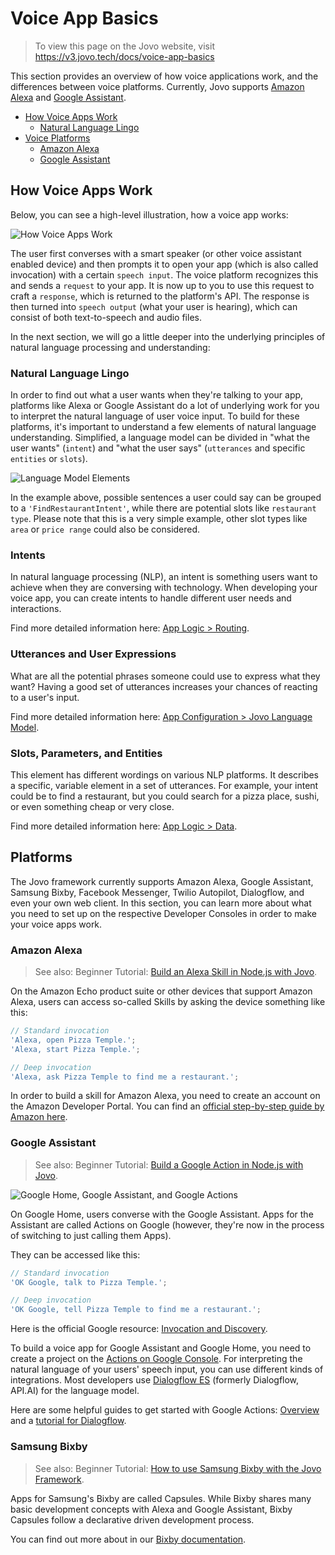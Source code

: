 # Voice App Basics

> To view this page on the Jovo website, visit https://v3.jovo.tech/docs/voice-app-basics

This section provides an overview of how voice applications work, and the differences between voice platforms. Currently, Jovo supports [Amazon Alexa](#amazon-alexa) and [Google Assistant](#google-assistant).

- [How Voice Apps Work](#how-voice-apps-work)
  - [Natural Language Lingo](#natural-language-lingo)
- [Voice Platforms](#voice-platforms)
  - [Amazon Alexa](#amazon-alexa)
  - [Google Assistant](#google-assistant)

## How Voice Apps Work

Below, you can see a high-level illustration, how a voice app works:

![How Voice Apps Work](../img/voice-app-process.jpg)

The user first converses with a smart speaker (or other voice assistant enabled device) and then prompts it to open your app (which is also called invocation) with a certain `speech input`. The voice platform recognizes this and sends a `request` to your app. It is now up to you to use this request to craft a `response`, which is returned to the platform's API. The response is then turned into `speech output` (what your user is hearing), which can consist of both text-to-speech and audio files.

In the next section, we will go a little deeper into the underlying principles of natural language processing and understanding:

### Natural Language Lingo

In order to find out what a user wants when they're talking to your app, platforms like Alexa or Google Assistant do a lot of underlying work for you to interpret the natural language of user voice input. To build for these platforms, it's important to understand a few elements of natural language understanding. Simplified, a language model can be divided in "what the user wants" (`intent`) and "what the user says" (`utterances` and specific `entities` or `slots`).

![Language Model Elements](../img/voice-intents-utterances-entities.jpg)

In the example above, possible sentences a user could say can be grouped to a `'FindRestaurantIntent'`, while there are potential slots like `restaurant type`. Please note that this is a very simple example, other slot types like `area` or `price range` could also be considered.

### Intents

In natural language processing (NLP), an intent is something users want to achieve when they are conversing with technology. When developing your voice app, you can create intents to handle different user needs and interactions.

Find more detailed information here: [App Logic > Routing](../04_app-logic/01_routing './routing').

### Utterances and User Expressions

What are all the potential phrases someone could use to express what they want? Having a good set of utterances increases your chances of reacting to a user's input.

Find more detailed information here: [App Configuration > Jovo Language Model](../03_app-configuration/01_models './model').

### Slots, Parameters, and Entities

This element has different wordings on various NLP platforms. It describes a specific, variable element in a set of utterances. For example, your intent could be to find a restaurant, but you could search for a pizza place, sushi, or even something cheap or very close.

Find more detailed information here: [App Logic > Data](../04_app-logic/02_data './data').

## Platforms

The Jovo framework currently supports Amazon Alexa, Google Assistant, Samsung Bixby, Facebook Messenger, Twilio Autopilot, Dialogflow, and even your own web client. In this section, you can learn more about what you need to set up on the respective Developer Consoles in order to make your voice apps work.

### Amazon Alexa

> See also: Beginner Tutorial: [Build an Alexa Skill in Node.js with Jovo](https://v3.jovo.tech/blog/alexa-skill-tutorial-nodejs/).

On the Amazon Echo product suite or other devices that support Amazon Alexa, users can access so-called Skills by asking the device something like this:

```javascript
// Standard invocation
'Alexa, open Pizza Temple.';
'Alexa, start Pizza Temple.';

// Deep invocation
'Alexa, ask Pizza Temple to find me a restaurant.';
```

In order to build a skill for Amazon Alexa, you need to create an account on the Amazon Developer Portal. You can find an [official step-by-step guide by Amazon here](https://developer.amazon.com/public/solutions/alexa/alexa-skills-kit/docs/registering-and-managing-alexa-skills-in-the-developer-portal).

### Google Assistant

> See also: Beginner Tutorial: [Build a Google Action in Node.js with Jovo](https://v3.jovo.tech/blog/google-action-tutorial-nodejs/).

![Google Home, Google Assistant, and Google Actions](../img/google-home-google-assistant.png)

On Google Home, users converse with the Google Assistant. Apps for the Assistant are called Actions on Google (however, they're now in the process of switching to just calling them Apps).

They can be accessed like this:

```javascript
// Standard invocation
'OK Google, talk to Pizza Temple.';

// Deep invocation
'OK Google, tell Pizza Temple to find me a restaurant.';
```

Here is the official Google resource: [Invocation and Discovery](https://developers.google.com/actions/discovery/).

To build a voice app for Google Assistant and Google Home, you need to create a project on the [Actions on Google Console](https://console.actions.google.com/). For interpreting the natural language of your users' speech input, you can use different kinds of integrations. Most developers use [Dialogflow ES](https://dialogflow.cloud.google.com/) (formerly Dialogflow, API.AI) for the language model.

Here are some helpful guides to get started with Google Actions: [Overview](https://developers.google.com/actions/) and a [tutorial for Dialogflow](https://developers.google.com/actions/dialogflow/).

### Samsung Bixby

> See also: Beginner Tutorial: [How to use Samsung Bixby with the Jovo Framework](https://v3.jovo.tech/tutorials/bixby).

Apps for Samsung's Bixby are called Capsules. While Bixby shares many basic development concepts with Alexa and Google Assistant, Bixby Capsules follow a declarative driven development process.

You can find out more about in our [Bixby documentation](../platforms/samsung-bixby/README.md './samsung-bixby').

<!--[metadata]: {"description": "Learn the essentials of voice apps like Amazon Alexa and Google Assistant on Google Home.",
		"route": "voice-app-basics"}-->
